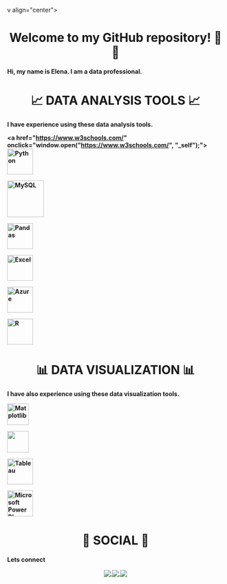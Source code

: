 v align="center"> <h1 align="center"> Welcome to my GitHub repository! 🙂  👋 </h1> </div> 

<b>Hi, my name is Elena. I am a data professional.<b> 

 

<p></p> 

<div align="center"> <h1 align="center" <di > 📈	 DATA ANALYSIS TOOLS 📈 </h1> </div> 

 

<b>I have experience using these data analysis tools.<b> 

<p align="center"> 

<a href="https://www.w3schools.com/" onclick="window.open("https://www.w3schools.com/", "_self");"> <img src="https://www.python.org/static/community_logos/python-logo.png" alt="Python" height="60"/> </a> 

<a href="#" target="_blank"> <img src="https://www.mysql.com/common/logos/logo-mysql-170x115.png" alt="MySQL" height="85"/> </a> 

<a href="#" target="_blank"> <img src="https://upload.wikimedia.org/wikipedia/commons/thumb/e/ed/Pandas_logo.svg/2560px-Pandas_logo.svg.png" alt="Pandas" height="60"/> </a> 

<a href="#" target="_blank"> <img src="https://upload.wikimedia.org/wikipedia/commons/thumb/3/34/Microsoft_Office_Excel_%282019%E2%80%93present%29.svg/512px-Microsoft_Office_Excel_%282019%E2%80%93present%29.svg.png" alt="Excel" height="60"/> </a> 

<a href="#" target="_blank"> <img src="https://upload.wikimedia.org/wikipedia/commons/thumb/a/a8/Microsoft_Azure_Logo.svg/187px-Microsoft_Azure_Logo.svg.png" alt="Azure" height="60"/> </a> 

<a href="#" target="_blank"> <img src="https://www.r-project.org/logo/Rlogo.png" alt="R" height="60"/> </a> 

 

</p> 

 

<div align="center"> <h1 align="center"> 📊 DATA VISUALIZATION 📊	</h1> </div> 

 

<b>I have also experience using these data visualization tools.<b> 

 

<p align="center"> 

<a href="#" target="_blank"> <img src="https://matplotlib.org/stable/_images/sphx_glr_logos2_003.png" alt="Matplotlib" height="50"/> </a> 

<a href="#" target="_blank"> <img src="https://seaborn.pydata.org/_static/logo-wide-lightbg.svg" height="50"/> </a> 

<a href="#" target="_blank"> <img src="https://github.com/yusufsjustit/yusufsjustit/assets/125282550/9005adc8-3771-428e-84b5-dfb116ae45b9" alt="Tableau" height="60"/> </a> 

<a href="#" target="_blank"> <img src="https://insightsoftware.com/wp-content/uploads/2018/03/blog-microsoft-power-bi-solid-color.jpg" alt="Microsoft Power BI" height="60"/> </a> 

</p> 

 

<div align="center"> <h1 align="center"> 👨 SOCIAL 👩 </h1> </div> 

<b>Lets connect</b> 

<p align="center"> 

 

<a href="https://www.linkedin.com/in/elena-iurco-715b782a1/"> 

  <img align="center" src="https://img.shields.io/badge/linkedin-%230077B5.svg?&style=for-the-badge&logo=linkedin&logoColor=white" /> 

</a> 

 

<a href="https://public.tableau.com/app/profile/elena.iurco/vizzes"> 

  <img align="center" src="https://img.shields.io/badge/-Tableau-1e376b?style=for-the-badge&logo=tableau&logoColor=white"  /> 

</a> 

 

<a href="mailto:elena.iurco.ei@gmail.com">   

  <img align="center" src="https://img.shields.io/badge/gmail-f1f2f6.svg?&style=for-the-badge&logo=gmail&logoColor=red"  /> 

</a> 

 

</p> 

 

 
